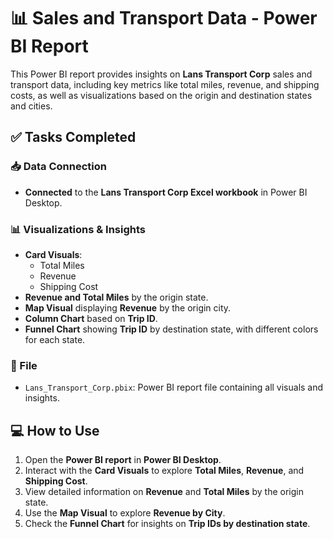 # 📊 Sales and Transport Data - Power BI Report

This Power BI report provides insights on **Lans Transport Corp** sales and transport data, including key metrics like total miles, revenue, and shipping costs, as well as visualizations based on the origin and destination states and cities.

## ✅ Tasks Completed

### 📥 Data Connection
- **Connected** to the **Lans Transport Corp Excel workbook** in Power BI Desktop.

### 📊 Visualizations & Insights
- **Card Visuals**:
  - Total Miles
  - Revenue
  - Shipping Cost
- **Revenue and Total Miles** by the origin state.
- **Map Visual** displaying **Revenue** by the origin city.
- **Column Chart** based on **Trip ID**.
- **Funnel Chart** showing **Trip ID** by destination state, with different colors for each state.

### 📁 File
- `Lans_Transport_Corp.pbix`: Power BI report file containing all visuals and insights.

## 💻 How to Use
1. Open the **Power BI report** in **Power BI Desktop**.
2. Interact with the **Card Visuals** to explore **Total Miles**, **Revenue**, and **Shipping Cost**.
3. View detailed information on **Revenue** and **Total Miles** by the origin state.
4. Use the **Map Visual** to explore **Revenue by City**.
5. Check the **Funnel Chart** for insights on **Trip IDs by destination state**.
